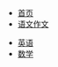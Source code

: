 <!-- _navbar.md -->
* [首页](/)
* [语文作文](/docs_01/)
<!--
    * [议论文体裁]
    * [记叙文体裁]  -->
* [英语](/docs_02/)
* [数学](/docs_03/)